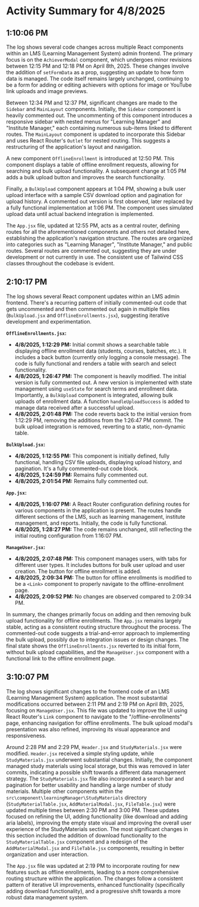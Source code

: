 # Activity Summary for 4/8/2025

## 1:10:06 PM
The log shows several code changes across multiple React components within an LMS (Learning Management System) admin frontend.  The primary focus is on the `AchieverModal` component, which undergoes minor revisions between 12:15 PM and 12:18 PM on April 8th, 2025.  These changes involve the addition of `setFormData` as a prop, suggesting an update to how form data is managed. The code itself remains largely unchanged, continuing to be a form for adding or editing achievers with options for image or YouTube link uploads and image previews.

Between 12:34 PM and 12:37 PM, significant changes are made to the `Sidebar` and `MainLayout` components. Initially, the `Sidebar` component is heavily commented out. The uncommenting of this component introduces a responsive sidebar with nested menus for "Learning Manager" and "Institute Manager," each containing numerous sub-items linked to different routes. The `MainLayout` component is updated to incorporate this Sidebar and uses React Router's `Outlet` for nested routing. This suggests a restructuring of the application's layout and navigation.

A new component `OfflineEnrollment` is introduced at 12:50 PM. This component displays a table of offline enrollment requests, allowing for searching and bulk upload functionality.  A subsequent change at 1:05 PM adds a bulk upload button and improves the search functionality.

Finally, a `BulkUpload` component appears at 1:04 PM, showing a bulk user upload interface with a sample CSV download option and pagination for upload history. A commented out version is first observed, later replaced by a fully functional implementation at 1:06 PM. The component uses simulated upload data until actual backend integration is implemented.

The `App.jsx` file, updated at 12:55 PM, acts as a central router, defining routes for all the aforementioned components and others not detailed here, establishing the application's navigation structure.  The routes are organized into categories such as "Learning Manager", "Institute Manager," and public routes.  Several routes are commented out, suggesting they are under development or not currently in use.  The consistent use of Tailwind CSS classes throughout the codebase is evident.


## 2:10:17 PM
The log shows several React component updates within an LMS admin frontend.  There's a recurring pattern of initially commented-out code that gets uncommented and then commented out again in multiple files (`BulkUpload.jsx` and `OfflineEnrollments.jsx`), suggesting iterative development and experimentation.

**`OfflineEnrollments.jsx`:**

* **4/8/2025, 1:12:29 PM:** Initial commit shows a searchable table displaying offline enrollment data (students, courses, batches, etc.). It includes a back button (currently only logging a console message).  The code is fully functional and renders a table with search and select functionality.
* **4/8/2025, 1:26:47 PM:** The component is heavily modified. The initial version is fully commented out.  A new version is implemented with state management using `useState` for search terms and enrollment data.  Importantly, a `BulkUpload` component is integrated, allowing bulk uploads of enrollment data. A function `handleUploadSuccess` is added to manage data received after a successful upload.
* **4/8/2025, 2:01:48 PM:** The code reverts back to the initial version from 1:12:29 PM, removing the additions from the 1:26:47 PM commit.  The bulk upload integration is removed, reverting to a static, non-dynamic table.

**`BulkUpload.jsx`:**

* **4/8/2025, 1:12:55 PM:**  This component is initially defined, fully functional, handling CSV file uploads, displaying upload history, and pagination.  It's a fully commented-out code block.
* **4/8/2025, 1:24:59 PM:** Remains fully commented out.
* **4/8/2025, 2:01:54 PM:** Remains fully commented out.

**`App.jsx`:**

* **4/8/2025, 1:16:07 PM:**  A React Router configuration defining routes for various components in the application is present.  The routes handle different sections of the LMS, such as learning management, institute management, and reports.  Initially, the code is fully functional.
* **4/8/2025, 1:28:27 PM:**  The code remains unchanged, still reflecting the initial routing configuration from 1:16:07 PM.


**`ManageUser.jsx`:**

* **4/8/2025, 2:07:48 PM:** This component manages users, with tabs for different user types. It includes buttons for bulk user upload and user creation.  The button for offline enrollment is added.
* **4/8/2025, 2:09:34 PM:** The button for offline enrollments is modified to be a `<Link>` component to properly navigate to the offline-enrollment page.
* **4/8/2025, 2:09:52 PM:** No changes are observed compared to 2:09:34 PM.


In summary, the changes primarily focus on adding and then removing bulk upload functionality for offline enrollments.  The `App.jsx` remains largely stable, acting as a consistent routing structure throughout the process.  The commented-out code suggests a trial-and-error approach to implementing the bulk upload, possibly due to integration issues or design changes.  The final state shows the `OfflineEnrollments.jsx` reverted to its initial form, without bulk upload capabilities, and the `ManageUser.jsx` component with a functional link to the offline enrollment page.


## 3:10:07 PM
The log shows significant changes to the frontend code of an LMS (Learning Management System) application.  The most substantial modifications occurred between 2:11 PM and 2:19 PM on April 8th, 2025, focusing on `ManageUser.jsx`. This file was updated to improve the UI using React Router's `Link` component to navigate to the "/offline-enrollments" page, enhancing navigation for offline enrollments.  The bulk upload modal's presentation was also refined, improving its visual appearance and responsiveness.

Around 2:28 PM and 2:29 PM, `Header.jsx` and `StudyMaterials.jsx` were modified. `Header.jsx` received a simple styling update,  while `StudyMaterials.jsx` underwent substantial changes. Initially, the component managed study materials using local storage, but this was removed in later commits, indicating a possible shift towards a different data management strategy. The `StudyMaterials.jsx` file also incorporated a search bar and pagination for better usability and handling a large number of study materials. Multiple other components within the `src\component\learningManager\StudyMaterials` directory (`StudyMaterialTable.jsx`, `AddMaterialModal.jsx`, `FileTable.jsx`) were updated multiple times between 2:30 PM and 3:00 PM. These updates focused on refining the UI, adding functionality (like download and adding aria labels), improving the empty state visual and improving the overall user experience of the StudyMaterials section.  The most significant changes in this section included the addition of download functionality to the `StudyMaterialTable.jsx` component and a redesign of the  `AddMaterialModal.jsx` and `FileTable.jsx` components, resulting in better organization and user interaction.

The `App.jsx` file was updated at 2:19 PM to incorporate routing for new features such as offline enrollments, leading to a more comprehensive routing structure within the application.  The changes follow a consistent pattern of iterative UI improvements, enhanced functionality (specifically adding download functionality), and a progressive shift towards a more robust data management system.
